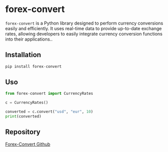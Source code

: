 # forex-convert

`forex-convert` is a Python library designed to perform currency conversions easily and efficiently. It uses real-time data to provide up-to-date exchange rates, allowing developers to easily integrate currency conversion functions into their applications..

## Installation
```python
pip install forex-convert
```

## Uso

```python
from forex-convert import CurrencyRates

c = CurrencyRates()

converted = c.convert("usd", "eur", 10)
print(converted)
```

## Repository

[Forex-Convert Github](https://github.com/oriolcarulla/forex-convert)